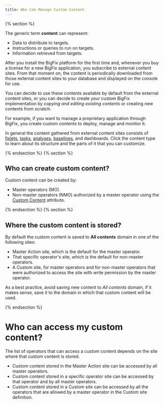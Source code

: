 ```yaml
---
title: Who Can Manage Custom Content
---
```


{% section %}

The generic term **content** can represent:

* Data to distribute to targets.
* Instructions or queries to run on targets.
* Information retrieved from targets.

After you install the BigFix platform for the first time and, whenever you buy a
license for a new BigFix  application, you subscribe to external content sites.
From that moment on, the content is periodically downloaded  from those external
content sites to your database and displayed on the console for use.

You can decide to use these contents available by default from the external
content sites, or you can decide  to create your custom BigFix implementation by
*copying and editing existing contents* or creating new  contents from scratch.

For example, if you want to manage a proprietary application through BigFix, you
create custom contents  to deploy, manage and monitor it.

In general the content gathered from external content sites consists of [fixlets](/get-started/custom-content/fixlet-structure.html), 
[tasks](/get-started/custom-content/task-structure.html), [analyses](/get-started/custom-content/analysis-structure.html), [baselines](/get-started/custom-content/baseline-structure.html), and dashboards. Click the content type to learn about its structure and the parts of it that you can customize.

{% endsection %}
{% section %}

## Who can create custom content?

Custom content can be created by:

* Master operators (MO).
* Non-master operators (NMO) authorized by a master operator using the [Custom Content](http://www-01.ibm.com/support/knowledgecenter/SS6MER_9.2.0/com.ibm.tivoli.tem.doc_9.2/Platform/Console/Dialogs/console_operator_details_tab.html) attribute.

{% endsection %}
{% section %}

## Where the custom content is stored?

By default the custom content is saved to **All contents** domain in one of the
following sites:

* Master Action site, which is the default for the master operator.
* That specific operator's site, which is the default for non-master operators.
* A Custom site, for master operators and for non-master operators that were authorized to access the site with write permission by the master operator.

As a best practice, avoid saving new content to *All contents* domain, if it
makes sense, save it to the domain in which that custom content will be used.

{% endsection %}

# Who can access my custom content?

The list of operators that can access a custom content depends on the site where
that custom content is stored.

* Custom content stored in the Master Action site can be accessed by all master operators.
* Custom content stored in a specific operator site can be accessed by that operator and by all master operators.
* Custom content stored in a Custom site can be accessed by all the operators that are allowed by a master operator in the Custom site definition.
